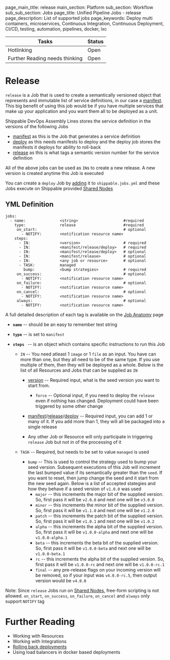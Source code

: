 page_main_title: release
main_section: Platform
sub_section: Workflow
sub_sub_section: Jobs
page_title: Unified Pipeline Jobs - release
page_description: List of supported jobs
page_keywords: Deploy multi containers, microservices, Continuous Integration, Continuous Deployment, CI/CD, testing, automation, pipelines, docker, lxc

| Tasks   |      Status    |
|----------|-------------|
| Hotlinking |  Open |
| Further Reading needs thinking|  Open |

# Release
`release` is a Job that is used to create a semantically versioned object that represents and immutable list of service definitions, in our case a [manifest](). This big benefit of using this job would be if you have multiple services that make up your application and you want them all to be deployed as a unit.

Shippable DevOps Assembly Lines stores the service definition in the versions of the following Jobs

* [manifest](/platform/workflow/job/manifest) as this is the Job that generates a service definition
* [deploy](/platform/workflow/job/deploy) as this needs manifests to deploy and the deploy job stores the manifests it deploys for ability to roll-back
* [release](/platform/workflow/job/release) as this is what tags a semantic version number for the service definition

All of the above jobs can be used as `IN`s to create a new release. A new version is created anytime this Job is executed

You can create a `deploy` Job by [adding](/platform/workflow/job/working-wth#adding) it to `shippable.jobs.yml` and these Jobs execute on Shippable provided [Shared Nodes]()

## YML Definition

```
jobs:
  - name: 				<string>					#required
    type: 				release		  				#required
	 on_start:										# optional
	   - NOTIFY: 		<notification resource name>
    steps:
      - IN: 			<version>					# required
      - IN: 			<manifest/release/deploy> 	# required
      - IN: 			<manifest/release/deploy> 	# optional
      - IN: 			<manifest/release> 			# optional
      - IN: 			<any job or resource>  		# optional
      - TASK: 			managed
        bump:			<bump strategies> 			# required
	 on_success:									# optional
	   - NOTIFY: 		<notification resource name>
	 on_failure:									# optional
	   - NOTIFY: 		<notification resource name>
	 on_cancel:										# optional
	   - NOTIFY: 		<notification resource name>
	 always:										# optional
	   - NOTIFY:		<notification resource name>
```
A full detailed description of each tag is available on the [Job Anatomy](workflow/job/working-with#jobanatomy) page

* **`name`** -- should be an easy to remember text string

* **`type`** -- is set to `manifest`

* **`steps `** -- is an object which contains specific instructions to run this Job
	* `IN` -- You need atleast 1 `image` or 1 `file` as an input. You have can more than one, but they all need to be of the same type. If you use multiple of them, then they will be deployed as a whole. Below is the list of all Resources and Jobs that can be supplied as `IN`
		* [version]() -- Required input, what is the seed version you want to start from.
			* `force` -- Optional input, if you need to deploy the `release` even if nothing has changed. Deployment could have been triggered by some other change		
		* [manifest]()/[release]()/[deploy]() -- Required input, you can add 1 or many of it. If you add more than 1, they will all be packaged into a single release

		* Any other Job or Resource will only participate in triggering `release` Job but not in of the processing of it

	* `TASK` -- Required, but needs to be set to value `managed` is used
		* `bump` -- This is used to control the strategy used to bump your seed version. Subsequent executions of this Job will increment the last bumped value if its semantically greater than the `seed`. If you want to reset, then jump change the seed and it start from the new seed again. Below is a list of accepted stategies and how they behave if a seed version of `v1.0.0` was used
			* `major` -- this increments the major bit of the supplied version. So, first pass it will be `v2.0.0` and next one will be `v3.0.0`
			* `minor` -- this increments the minor bit of the supplied version. So, first pass it will be `v1.1.0` and next one will be `v1.2.0`
			* `patch` -- this increments the patch bit of the supplied version. So, first pass it will be `v1.0.1` and next one will be `v1.0.2`
			* `alpha` -- this increments the alpha bit of the supplied version. So, first pass it will be `v1.0.0-alpha` and next one will be `v1.0.0-alpha.1`
			* `beta` -- this increments the beta bit of the supplied version. So, first pass it will be `v1.0.0-beta` and next one will be `v1.0.0-beta.1`
			* `rc` -- this increments the alpha bit of the supplied version. So, first pass it will be `v1.0.0-rc` and next one will be `v1.0.0-rc.1`
			* `final` -- any pre-release flags on your incoming version will be removed, so if your input was `v4.0.0-rc.5`, then output version would be `v4.0.0`

Note: Since `release` Jobs run on [Shared Nodes](), free-form scripting is not allowed. `on_start`, `on_success`, `on_failure`, `on_cancel` and `always` only support `NOTIFY` tag

# Further Reading
* Working with Resources
* Working with Integrations
* [Rolling back deployments](/deploy/rollback)
* Using load balancers in docker based deployments
